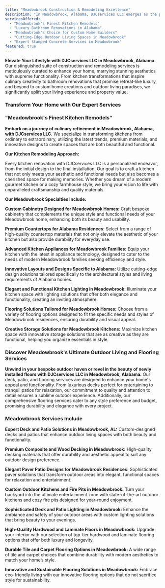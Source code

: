 ```yaml
---
title: "Meadowbrook Construction & Remodeling Excellence"
description: "In Meadowbrook, Alabama, DJCservices LLC emerges as the premier choice for transformative construction and remodeling services. Our dedication to reimagining homes with custom kitchen designs, luxurious bathroom upgrades, and innovative outdoor solutions ensures every space becomes a testament to luxury and functional beauty."
servicesOffered:
  - "Meadowbrook's Finest Kitchen Remodels"
  - "Luxury Bathroom Renovations in Alabama"
  - "Meadowbrook's Choice for Custom Home Builders"
  - "Cutting-Edge Outdoor Living Spaces in Meadowbrook"
  - "Expert Stamped Concrete Services in Meadowbrook"
featured: true
---
```


**Elevate Your Lifestyle with DJCservices LLC in Meadowbrook, Alabama.** Our distinguished suite of construction and remodeling services is meticulously curated to enhance your home, marrying stunning aesthetics with supreme functionality. From kitchen transformations that inspire culinary creativity to bathroom renovations that promise retreat-like luxury, and beyond to custom home creations and outdoor living paradises, we significantly uplift your living experience and property value.

### Transform Your Home with Our Expert Services

### "Meadowbrook's Finest Kitchen Remodels"

**Embark on a journey of culinary refinement in Meadowbrook, Alabama, with DJCservices LLC.** We specialize in transforming kitchens from ordinary to extraordinary, utilizing the latest trends, premium materials, and innovative designs to create spaces that are both beautiful and functional.

**Our Kitchen Remodeling Approach:**

Every kitchen renovation with DJCservices LLC is a personalized endeavor, from the initial design to the final installation. Our goal is to craft a kitchen that not only meets your aesthetic and functional needs but also becomes a cherished space for making memories. Whether you dream of a modern gourmet kitchen or a cozy farmhouse style, we bring your vision to life with unparalleled craftsmanship and quality materials.

**Our Meadowbrook Specialties Include:**

**Custom Cabinetry Designed for Meadowbrook Homes:** Craft bespoke cabinetry that complements the unique style and functional needs of your Meadowbrook home, enhancing both its beauty and usability.

**Premium Countertops for Alabama Residences:** Select from a range of high-quality countertop materials that not only elevate the aesthetic of your kitchen but also provide durability for everyday use.

**Advanced Kitchen Appliances for Meadowbrook Families:** Equip your kitchen with the latest in appliance technology, designed to cater to the needs of modern Meadowbrook families seeking efficiency and style.

**Innovative Layouts and Designs Specific to Alabama:** Utilize cutting-edge design solutions tailored specifically to the architectural styles and living requirements of Alabama homes.

**Elegant and Functional Kitchen Lighting in Meadowbrook:** Illuminate your kitchen space with lighting solutions that offer both elegance and functionality, creating an inviting atmosphere.

**Flooring Solutions Tailored for Meadowbrook Homes:** Choose from a variety of flooring options designed to fit the specific needs and styles of Meadowbrook residences, ensuring durability and visual appeal.

**Creative Storage Solutions for Meadowbrook Kitchens:** Maximize kitchen space with innovative storage solutions that are as creative as they are functional, helping you organize essentials in style.

### Discover Meadowbrook's Ultimate Outdoor Living and Flooring Services

**Unwind in your bespoke outdoor haven or revel in the beauty of newly installed floors with DJCservices LLC in Meadowbrook, Alabama.** Our deck, patio, and flooring services are designed to enhance your home's appeal and functionality. From luxurious decks perfect for entertaining to tranquil patios for relaxation, our commitment to quality and attention to detail ensures a sublime outdoor experience. Additionally, our comprehensive flooring services cater to any style preference and budget, promising durability and elegance with every project.

### Meadowbrook Services Include

**Expert Deck and Patio Solutions in Meadowbrook, AL:** Custom-designed decks and patios that enhance outdoor living spaces with both beauty and functionality.

**Premium Composite and Wood Decking in Meadowbrook:** High-quality decking materials that offer durability and aesthetic appeal to suit any outdoor design preference.

**Elegant Paver Patio Designs for Meadowbrook Residences:** Sophisticated paver solutions that transform outdoor areas into elegant, functional spaces for relaxation and entertainment.

**Custom Outdoor Kitchens and Fire Pits in Meadowbrook:** Turn your backyard into the ultimate entertainment zone with state-of-the-art outdoor kitchens and cozy fire pits designed for year-round enjoyment.

**Sophisticated Deck and Patio Lighting in Meadowbrook:** Enhance the ambiance and safety of your outdoor areas with custom lighting solutions that bring beauty to your evenings.

**High-Quality Hardwood and Laminate Floors in Meadowbrook:** Upgrade your interior with our selection of top-tier hardwood and laminate flooring options that offer both luxury and longevity.

**Durable Tile and Carpet Flooring Options in Meadowbrook:** A wide range of tile and carpet choices that combine durability with modern aesthetics to match your home’s style.

**Innovative and Sustainable Flooring Solutions in Meadowbrook:** Embrace eco-friendly living with our innovative flooring options that do not sacrifice style for sustainability.
